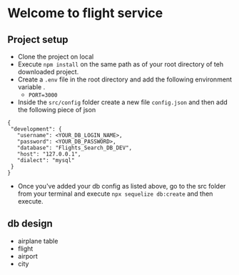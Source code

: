 
# Welcome to flight service

## Project setup
 - Clone the project on local
 - Execute `npm install` on the same path as of your root directory of teh downloaded project.
 - Create a `.env` file in the root directory and add the following environment variable .
    - `PORT=3000`
 - Inside the `src/config` folder create a new file `config.json` and then add the following piece of json

 ```
 {
  "development": {
    "username": <YOUR_DB_LOGIN_NAME>,
    "password": <YOUR_DB_PASSWORD>,
    "database": "Flights_Search_DB_DEV",
    "host": "127.0.0.1",
    "dialect": "mysql"
  }
}

 ```

 - Once you've added your db config as listed above, go to the src folder from your terminal and execute `npx sequelize db:create` and then execute.

 ## db design
  - airplane table
  - flight
  - airport
  - city

